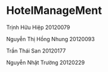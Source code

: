 # HotelManageMent

<p>Trịnh Hữu Hiệp 20120079 <br>
<p>Nguyễn Thị Hồng Nhung 20120093<br>
<p>Trần Thái San 20120177<br>
<p>Nguyễn Nhật Trường 20120229<br>
